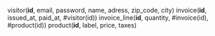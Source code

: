 visitor(**id**, email, password, name, adress, zip_code, city)
invoice(**id**, issued_at, paid_at, #visitor(id))
invoice_line(**id**, quantity, #invoice(id), #product(id))
product(**id**, label, price, taxes)